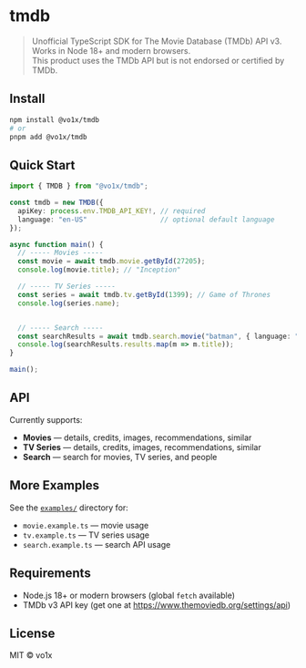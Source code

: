 # tmdb

> Unofficial TypeScript SDK for The Movie Database (TMDb) API v3.  
> Works in Node 18+ and modern browsers.  
> This product uses the TMDb API but is not endorsed or certified by TMDb.

## Install

```sh
npm install @vo1x/tmdb
# or
pnpm add @vo1x/tmdb
```

## Quick Start

```ts
import { TMDB } from "@vo1x/tmdb";

const tmdb = new TMDB({
  apiKey: process.env.TMDB_API_KEY!, // required
  language: "en-US"                  // optional default language
});

async function main() {
  // ----- Movies -----
  const movie = await tmdb.movie.getById(27205);
  console.log(movie.title); // "Inception"

  // ----- TV Series -----
  const series = await tmdb.tv.getById(1399); // Game of Thrones
  console.log(series.name);


  // ----- Search -----
  const searchResults = await tmdb.search.movie("batman", { language: "en-US" });
  console.log(searchResults.results.map(m => m.title));
}

main();
```

## API

Currently supports:
- **Movies** — details, credits, images, recommendations, similar
- **TV Series** — details, credits, images, recommendations, similar
- **Search** — search for movies, TV series, and people

## More Examples
See the [`examples/`](./examples) directory for:
- `movie.example.ts` — movie usage
- `tv.example.ts` — TV series usage
- `search.example.ts` — search API usage

## Requirements
- Node.js 18+ or modern browsers (global `fetch` available)
- TMDb v3 API key (get one at https://www.themoviedb.org/settings/api)

## License
MIT © vo1x
